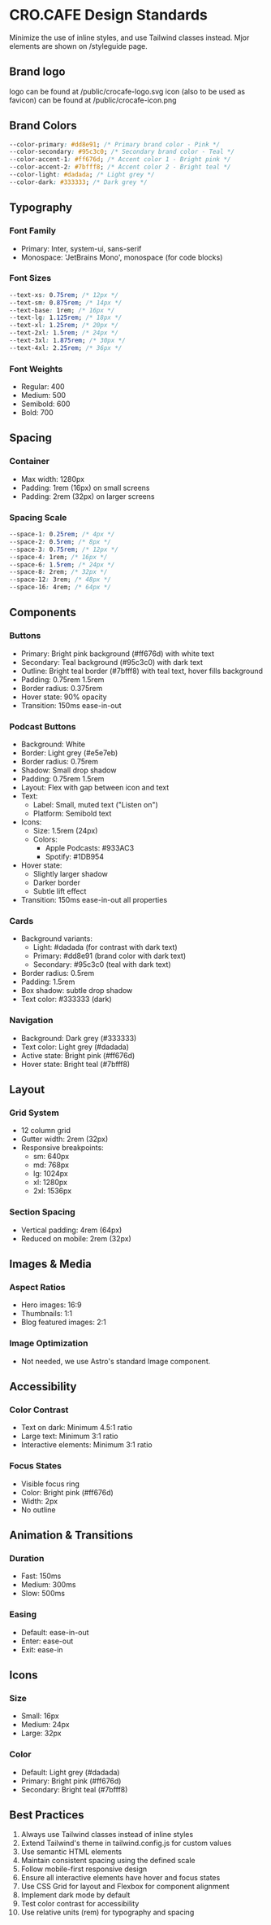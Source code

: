 # CRO.CAFE Design Standards

Minimize the use of inline styles, and use Tailwind classes instead. Mjor elements are shown on /styleguide page.

## Brand logo

logo can be found at /public/crocafe-logo.svg
icon (also to be used as favicon) can be found at /public/crocafe-icon.png

## Brand Colors

```css
--color-primary: #dd8e91; /* Primary brand color - Pink */
--color-secondary: #95c3c0; /* Secondary brand color - Teal */
--color-accent-1: #ff676d; /* Accent color 1 - Bright pink */
--color-accent-2: #7bfff8; /* Accent color 2 - Bright teal */
--color-light: #dadada; /* Light grey */
--color-dark: #333333; /* Dark grey */
```

## Typography

### Font Family

- Primary: Inter, system-ui, sans-serif
- Monospace: 'JetBrains Mono', monospace (for code blocks)

### Font Sizes

```css
--text-xs: 0.75rem; /* 12px */
--text-sm: 0.875rem; /* 14px */
--text-base: 1rem; /* 16px */
--text-lg: 1.125rem; /* 18px */
--text-xl: 1.25rem; /* 20px */
--text-2xl: 1.5rem; /* 24px */
--text-3xl: 1.875rem; /* 30px */
--text-4xl: 2.25rem; /* 36px */
```

### Font Weights

- Regular: 400
- Medium: 500
- Semibold: 600
- Bold: 700

## Spacing

### Container

- Max width: 1280px
- Padding: 1rem (16px) on small screens
- Padding: 2rem (32px) on larger screens

### Spacing Scale

```css
--space-1: 0.25rem; /* 4px */
--space-2: 0.5rem; /* 8px */
--space-3: 0.75rem; /* 12px */
--space-4: 1rem; /* 16px */
--space-6: 1.5rem; /* 24px */
--space-8: 2rem; /* 32px */
--space-12: 3rem; /* 48px */
--space-16: 4rem; /* 64px */
```

## Components

### Buttons

- Primary: Bright pink background (#ff676d) with white text
- Secondary: Teal background (#95c3c0) with dark text
- Outline: Bright teal border (#7bfff8) with teal text, hover fills background
- Padding: 0.75rem 1.5rem
- Border radius: 0.375rem
- Hover state: 90% opacity
- Transition: 150ms ease-in-out

### Podcast Buttons

- Background: White
- Border: Light grey (#e5e7eb)
- Border radius: 0.75rem
- Shadow: Small drop shadow
- Padding: 0.75rem 1.5rem
- Layout: Flex with gap between icon and text
- Text:
  - Label: Small, muted text ("Listen on")
  - Platform: Semibold text
- Icons:
  - Size: 1.5rem (24px)
  - Colors:
    - Apple Podcasts: #933AC3
    - Spotify: #1DB954
- Hover state:
  - Slightly larger shadow
  - Darker border
  - Subtle lift effect
- Transition: 150ms ease-in-out all properties

### Cards

- Background variants:
  - Light: #dadada (for contrast with dark text)
  - Primary: #dd8e91 (brand color with dark text)
  - Secondary: #95c3c0 (teal with dark text)
- Border radius: 0.5rem
- Padding: 1.5rem
- Box shadow: subtle drop shadow
- Text color: #333333 (dark)

### Navigation

- Background: Dark grey (#333333)
- Text color: Light grey (#dadada)
- Active state: Bright pink (#ff676d)
- Hover state: Bright teal (#7bfff8)

## Layout

### Grid System

- 12 column grid
- Gutter width: 2rem (32px)
- Responsive breakpoints:
  - sm: 640px
  - md: 768px
  - lg: 1024px
  - xl: 1280px
  - 2xl: 1536px

### Section Spacing

- Vertical padding: 4rem (64px)
- Reduced on mobile: 2rem (32px)

## Images & Media

### Aspect Ratios

- Hero images: 16:9
- Thumbnails: 1:1
- Blog featured images: 2:1

### Image Optimization

- Not needed, we use Astro's standard Image component.

## Accessibility

### Color Contrast

- Text on dark: Minimum 4.5:1 ratio
- Large text: Minimum 3:1 ratio
- Interactive elements: Minimum 3:1 ratio

### Focus States

- Visible focus ring
- Color: Bright pink (#ff676d)
- Width: 2px
- No outline

## Animation & Transitions

### Duration

- Fast: 150ms
- Medium: 300ms
- Slow: 500ms

### Easing

- Default: ease-in-out
- Enter: ease-out
- Exit: ease-in

## Icons

### Size

- Small: 16px
- Medium: 24px
- Large: 32px

### Color

- Default: Light grey (#dadada)
- Primary: Bright pink (#ff676d)
- Secondary: Bright teal (#7bfff8)

## Best Practices

1. Always use Tailwind classes instead of inline styles
2. Extend Tailwind's theme in tailwind.config.js for custom values
3. Use semantic HTML elements
4. Maintain consistent spacing using the defined scale
5. Follow mobile-first responsive design
6. Ensure all interactive elements have hover and focus states
7. Use CSS Grid for layout and Flexbox for component alignment
8. Implement dark mode by default
9. Test color contrast for accessibility
10. Use relative units (rem) for typography and spacing

